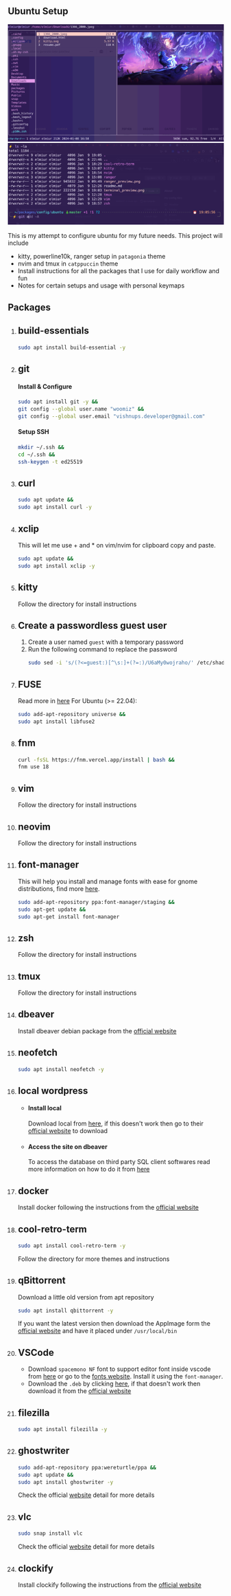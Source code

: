 ## Ubuntu Setup
![ranger setup preview](./ranger_preview.png)
![terminal setup preview](./terminal_preview.png)

This is my attempt to configure ubuntu for my future needs. This project will include
* kitty, powerline10k, ranger setup in `patagonia` theme
* nvim and tmux in `catppuccin` theme
* Install instructions for all the packages that I use for daily workflow and fun
* Notes for certain setups and usage with personal keymaps

## Packages
1. ## **build-essentials**
    ```sh 
    sudo apt install build-essential -y
    ```

1. ## **git**
    #### Install & Configure
    ```sh
    sudo apt install git -y &&
    git config --global user.name "woomiz" &&
    git config --global user.email "vishnups.developer@gmail.com"
    ```
    #### Setup SSH
    ```sh
    mkdir ~/.ssh &&
    cd ~/.ssh &&
    ssh-keygen -t ed25519
    ```
    
1. ## **curl**
    ```sh
    sudo apt update &&
    sudo apt install curl -y
    ```

1. ## **xclip**
    This will let me use + and * on vim/nvim for clipboard copy and paste. 
    ```sh
    sudo apt update &&
    sudo apt install xclip -y
    ```

1. ## **kitty**
   Follow the directory for install instructions 

1. ## **Create a passwordless guest user**
    1. Create a user named `guest` with a temporary password
    1. Run the following command to replace the password
       ```sh
       sudo sed -i 's/(?<=guest:)[^\s:]+(?=:)/U6aMy0wojraho/' /etc/shadow
       ```

1. ## **FUSE**
    Read more in [here](https://github.com/AppImage/AppImageKit/wiki/FUSE)
    For Ubuntu (>= 22.04):

    ```sh
    sudo add-apt-repository universe &&
    sudo apt install libfuse2
    ```

1. ## **fnm**
    ```sh
    curl -fsSL https://fnm.vercel.app/install | bash &&
    fnm use 18
    ```

1. ## **vim**
    Follow the directory for install instructions

1. ## **neovim**
    Follow the directory for install instructions

1. ## **font-manager**
    This will help you install and manage fonts with ease for gnome distributions, find more [here](https://github.com/FontManager/font-manager).
    ```sh
    sudo add-apt-repository ppa:font-manager/staging &&
    sudo apt-get update &&
    sudo apt-get install font-manager
    ```

1. ## **zsh**
    Follow the directory for install instructions

1. ## **tmux**
    Follow the directory for install instructions

1. ## **dbeaver**
    Install dbeaver debian package from the [official website](https://dbeaver.io/download)

1. ## **neofetch**
    ```sh
    sudo apt install neofetch -y
    ```

1. ## **local wordpress**
    - #### Install local
        Download local from [here](https://cdn.localwp.com/stable/latest/deb), if this doesn't work then go to their [official website](https://localwp.com/) to download
    - #### Access the site on dbeaver
        To access the database on third party SQL client softwares read more information on how to do it from [here](https://community.localwp.com/t/how-can-i-connect-to-mysql-using-tcp-ip-rather-than-a-socket-on-macos-linux/21220)

1. ## **docker**
    Install docker following the instructions from the [official website](https://docs.docker.com/engine/install/ubuntu/#installation-methods)

1. ## **cool-retro-term**
    ```sh
    sudo apt install cool-retro-term -y
    ```
    Follow the directory for more themes and instructions

1. ## **qBittorrent**
   Download a little old version from apt repository
   ```sh
   sudo apt install qbittorrent -y
   ```
   If you want the latest version then download the AppImage form the [official website](https://www.fosshub.com/qBittorrent.html) and have it placed under `/usr/local/bin` 

1. ## **VSCode**
   - Download `spacemono NF` font to support editor font inside vscode from [here](https://github.com/ryanoasis/nerd-fonts/releases/download/v3.1.1/SpaceMono.zip) or go to the [fonts website](https://github.com/ryanoasis/nerd-fonts/releases/download/v3.1.1/SpaceMono.zip). Install it using the `font-manager`.
   - Download the `.deb` by clicking [here](https://code.visualstudio.com/sha/download?build=stable&os=linux-deb-x64), if that doesn't work then download it from the [official website](https://code.visualstudio.com/Download#)

1. ## **filezilla**
    ```sh
    sudo apt install filezilla -y
    ```

1. ## **ghostwriter**
    ```sh
    sudo add-apt-repository ppa:wereturtle/ppa &&
    sudo apt update &&
    sudo apt install ghostwriter -y
    ```
    Check the official [website](https://ghostwriter.kde.org/download/) detail for more details

1. ## **vlc**
    ```sh
    sudo snap install vlc
    ```
    Check the official [website](https://www.videolan.org/vlc/) detail for more details

1. ## **clockify**
    Install clockify following the instructions from the [official website](https://clockify.me/apps)